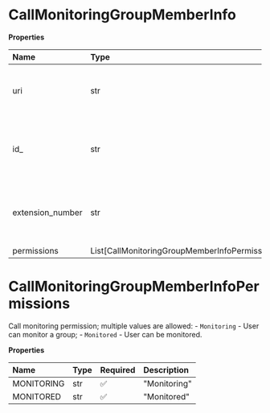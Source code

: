 # CallMonitoringGroupMemberInfo

**Properties**

| Name             | Type                                           | Required | Description                                           |
| :--------------- | :--------------------------------------------- | :------- | :---------------------------------------------------- |
| uri              | str                                            | ❌       | Link to a call monitoring group member                |
| id\_             | str                                            | ❌       | Internal identifier of a call monitoring group member |
| extension_number | str                                            | ❌       | Extension number of a call monitoring group member    |
| permissions      | List[CallMonitoringGroupMemberInfoPermissions] | ❌       |                                                       |

# CallMonitoringGroupMemberInfoPermissions

Call monitoring permission; multiple values are allowed: - `Monitoring` - User can monitor a group; - `Monitored` - User can be monitored.

**Properties**

| Name       | Type | Required | Description  |
| :--------- | :--- | :------- | :----------- |
| MONITORING | str  | ✅       | "Monitoring" |
| MONITORED  | str  | ✅       | "Monitored"  |

<!-- This file was generated by liblab | https://liblab.com/ -->
